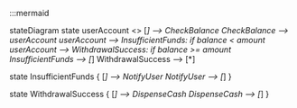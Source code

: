 :::mermaid

stateDiagram
  state userAccount <<choice>>
  [*] --> CheckBalance
  CheckBalance --> userAccount
  userAccount --> InsufficientFunds: if balance < amount
  userAccount --> WithdrawalSuccess: if balance >= amount
  InsufficientFunds --> [*]
  WithdrawalSuccess --> [*]

  state InsufficientFunds {
    [*] --> NotifyUser
    NotifyUser --> [*]
  }

   state WithdrawalSuccess {
    [*] --> DispenseCash
    DispenseCash --> [*]
  }